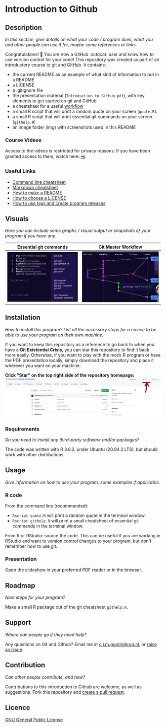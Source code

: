 # Introduction to Github

## Description
*In this section, give details on what your code / program does, what you and other people can use it for, maybe some references or links.*

Congratulations! :clap: You are now a GitHub :octocat: user and know how to use version control for your code!
This repository was created as part of an introductory course to git and GitHub. It contains:
- the current README as an example of what kind of information to put in a README
- a LICENSE
- a .gitignore file
- the presentation material (`Introduction to Github.pdf`), with key elements to get started on git and GitHub 
- a cheatsheet for a useful [workflow](https://github.com/ClaireGuerin/github-introduction/blob/main/gitmasterflow.pdf)
- a small R script that will print a random quote on your screen (`quote.R`).
- a small R script that will print essential git commands on your screen (`githelp.R`)
- an image folder (img) with screenshots used in this README

### Course Videos
Access to the videos is restricted for privacy reasons. If you have been granted access to them, watch here: 
[⏯️](https://youtube.com/playlist?list=PLzPloYQHdelAAEvcPUTmZ1agIJM3687Il).

### Useful Links
- [Command line cheatsheet](https://www.git-tower.com/blog/command-line-cheat-sheet/)
- [Markdown cheatsheet](https://github.com/adam-p/markdown-here/wiki/Markdown-Cheatsheet)
- [How to make a README](https://www.makeareadme.com/)
- [How to choose a LICENSE](https://choosealicense.com/)
- [How to use tags and create program releases](https://git-scm.com/book/en/v2/Git-Basics-Tagging)

## Visuals
*Here you can include some graphs / visual output or snapshots of your program if you have any.*

| Essential git commands | Git Master Workflow |
|:----------------------:|:-------------------:|
| ![alt text](https://github.com/ClaireGuerin/github-introduction/blob/main/img/git-commands.png "Commands") | ![alt text](https://github.com/ClaireGuerin/github-introduction/blob/main/img/git-masterflow.png "workflow") |

## Installation
*How to install this program? List all the necessary steps for a novice to be able to use your program on their own machine.*

If you want to keep this repository as a reference to go back to when you have a **Git Existential Crisis**, you can star this repository to find it back more easily. Otherwise, if you want to play with the mock R program or have the PDF presentation locally, simply download the repository and place it wherever you want on your machine.

**Click "Star" on the top right side of the repository homepage:**
![alt text](https://github.com/ClaireGuerin/github-introduction/blob/main/img/star.png "Starring")

### Requirements
*Do you need to install any third-party software and/or packages?*

The code was written with R 3.6.3, under Ubuntu (20.04.2 LTS), but should work with other distributions.

## Usage
*Give information on how to use your program, some examples if applicable.*

### R code
From the command line (recommended): 
- `Rscript quote.R` will print a random quote in the terminal window.
- `Rscript githelp.R` will print a small cheatsheet of essential git commands in the terminal window.

From R or RStudio: source the code. This can be useful if you are working in RStudio and want to version control changes to your program, but don't remember how to use git.

### Presentation
Open the slideshow in your preferred PDF reader or in the browser.

## Roadmap
*Next steps for your program?*

Make a small R package out of the git cheatsheet `githelp.R`.

## Support
*Where can people go if they need help?*

Any questions on Git and Github? Email me at <c.j.m.guerin@rug.nl>, or [raise an issue](https://docs.github.com/en/issues/tracking-your-work-with-issues/creating-an-issue).

## Contribution
*Can other people contribute, and how?*

Contributions to this introduction to Github are welcome, as well as suggestions. Fork this repository and [create a pull request](https://docs.github.com/en/github/collaborating-with-pull-requests/proposing-changes-to-your-work-with-pull-requests/creating-a-pull-request).

## Licence
[GNU General Public License](https://github.com/ClaireGuerin/github-introduction/blob/main/LICENSE)
